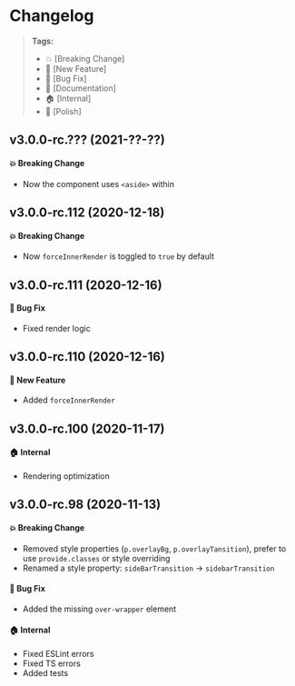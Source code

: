 Changelog
=========

> **Tags:**
> - :boom:       [Breaking Change]
> - :rocket:     [New Feature]
> - :bug:        [Bug Fix]
> - :memo:       [Documentation]
> - :house:      [Internal]
> - :nail_care:  [Polish]

## v3.0.0-rc.??? (2021-??-??)

#### :boom: Breaking Change

* Now the component uses `<aside>` within

## v3.0.0-rc.112 (2020-12-18)

#### :boom: Breaking Change

* Now `forceInnerRender` is toggled to `true` by default

## v3.0.0-rc.111 (2020-12-16)

#### :bug: Bug Fix

* Fixed render logic

## v3.0.0-rc.110 (2020-12-16)

#### :rocket: New Feature

* Added `forceInnerRender`

## v3.0.0-rc.100 (2020-11-17)

#### :house: Internal

* Rendering optimization

## v3.0.0-rc.98 (2020-11-13)

#### :boom: Breaking Change

* Removed style properties (`p.overlayBg`, `p.overlayTansition`), prefer to use `provide.classes` or style overriding
* Renamed a style property: `sideBarTransition` -> `sidebarTransition`

#### :bug: Bug Fix

* Added the missing `over-wrapper` element

#### :house: Internal

* Fixed ESLint errors
* Fixed TS errors
* Added tests
